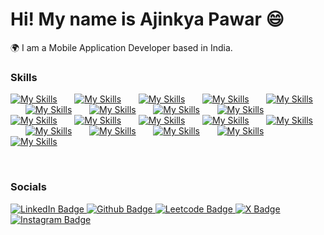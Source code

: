 Hi! My name is Ajinkya Pawar 😄
========================================================================================================================================

🌍  I am a Mobile Application Developer based in India.
<br/>
 
### Skills


[![My Skills](https://skillicons.dev/icons?i=react,apple)](https://skillicons.dev) &nbsp;&nbsp;&nbsp;&nbsp;&nbsp;
[![My Skills](https://skillicons.dev/icons?i=androidstudio,js)](https://skillicons.dev) &nbsp;&nbsp;&nbsp;&nbsp;&nbsp; 
[![My Skills](https://skillicons.dev/icons?i=ts,html)](https://skillicons.dev) &nbsp;&nbsp;&nbsp;&nbsp;&nbsp;
[![My Skills](https://skillicons.dev/icons?i=css,firebase)](https://skillicons.dev) &nbsp;&nbsp;&nbsp;&nbsp;&nbsp;
[![My Skills](https://skillicons.dev/icons?i=nodejs,redux)](https://skillicons.dev) &nbsp;&nbsp;&nbsp;&nbsp;&nbsp; 
[![My Skills](https://skillicons.dev/icons?i=git,github)](https://skillicons.dev) &nbsp;&nbsp;&nbsp;&nbsp;&nbsp;
[![My Skills](https://skillicons.dev/icons?i=aws,cpp)](https://skillicons.dev) &nbsp;&nbsp;&nbsp;&nbsp;&nbsp;
[![My Skills](https://skillicons.dev/icons?i=dart,eclipse)](https://skillicons.dev) &nbsp;&nbsp;&nbsp;&nbsp;&nbsp;
[![My Skills](https://skillicons.dev/icons?i=express,flutter	)](https://skillicons.dev) &nbsp;&nbsp;&nbsp;&nbsp;&nbsp;
[![My Skills](https://skillicons.dev/icons?i=gcp,githubactions	)](https://skillicons.dev) &nbsp;&nbsp;&nbsp;&nbsp;&nbsp;
[![My Skills](https://skillicons.dev/icons?i=gradle,java	)](https://skillicons.dev) &nbsp;&nbsp;&nbsp;&nbsp;&nbsp;
[![My Skills](https://skillicons.dev/icons?i=jenkins,jest	)](https://skillicons.dev) &nbsp;&nbsp;&nbsp;&nbsp;&nbsp;
[![My Skills](https://skillicons.dev/icons?i=kotlin,linux	)](https://skillicons.dev) &nbsp;&nbsp;&nbsp;&nbsp;&nbsp;
[![My Skills](https://skillicons.dev/icons?i=mongodb,nginx	)](https://skillicons.dev) &nbsp;&nbsp;&nbsp;&nbsp;&nbsp;
[![My Skills](https://skillicons.dev/icons?i=npm,postgres	)](https://skillicons.dev) &nbsp;&nbsp;&nbsp;&nbsp;&nbsp;
[![My Skills](https://skillicons.dev/icons?i=postman,redis	)](https://skillicons.dev) &nbsp;&nbsp;&nbsp;&nbsp;&nbsp;
[![My Skills](https://skillicons.dev/icons?i=sqlite,swift	)](https://skillicons.dev) &nbsp;&nbsp;&nbsp;&nbsp;&nbsp;
[![My Skills](https://skillicons.dev/icons?i=ubuntu,vscode	)](https://skillicons.dev) &nbsp;&nbsp;&nbsp;&nbsp;&nbsp;
[![My Skills](https://skillicons.dev/icons?i=windows,yarn	)](https://skillicons.dev) &nbsp;&nbsp;&nbsp;&nbsp;&nbsp;







<br/>

### Socials

<div id="badges">
  <a href="https://www.linkedin.com/in/ajinkya-pawar-frontend/">
    <img src="https://img.shields.io/badge/LinkedIn-blue?style=for-the-badge&logo=linkedin&logoColor=white" alt="LinkedIn Badge"/>
  </a>
  <a href="https://github.com/cuneiform-ajinkya">
    <img src="https://img.shields.io/badge/Github-black?style=for-the-badge&logo=github&logoColor=white" alt="Github Badge"/>
  </a>
 <a href="https://leetcode.com/Ajinkyapawarleetcode/">
    <img src="https://img.shields.io/badge/Leetcode-orange?style=for-the-badge&logo=leetcode&logoColor=black" alt="Leetcode Badge"/>
  </a>
  <a href="https://twitter.com/AjinkyaPawar007">
    <img src="https://img.shields.io/badge/Twitter-black?style=for-the-badge&logo=x&logoColor=white" alt="X Badge"/>
  </a>
 <a href="https://instagram.com/ajinkyaa____">
    <img src="https://img.shields.io/badge/Instagram-red?style=for-the-badge&logo=instagram&logoColor=white" alt="Instagram Badge"/>
  </a>
 
 
 
</div>

